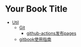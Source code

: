 # Your Book Title

- [Util](util/README.md)
  - [Git](util/git/README.md)
    * [github-actions发布pages](util/git/github-actions发布pages.md)
  * [gitbook使用指南](util/gitbook使用指南.md)
